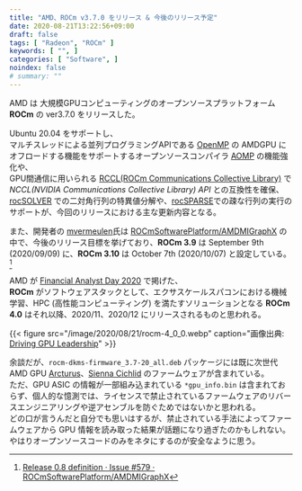 ```yaml
---
title: "AMD、ROCm v3.7.0 をリリース & 今後のリリース予定"
date: 2020-08-21T13:22:56+09:00
draft: false
tags: [ "Radeon", "ROCm" ]
keywords: [ "", ]
categories: [ "Software", ]
noindex: false
# summary: ""
---
```


AMD は 大規模GPUコンピューティングのオープンソースプラットフォーム **ROCm** の ver3.7.0 をリリースした。  

Ubuntu 20.04 をサポートし、  
マルチスレッドによる並列プログラミングAPIである [OpenMP](https://www.openmp.org/) の AMDGPU にオフロードする機能をサポートするオープンソースコンパイラ [AOMP](https://github.com/ROCm-Developer-Tools/aomp) の機能強化や、  
GPU間通信に用いられる [RCCL(ROCm Communications Collective Library)](https://github.com/ROCmSoftwarePlatform/rccl) で *NCCL(NVIDIA Communications Collective Library) API* との互換性を確保、  
[rocSOLVER](https://github.com/ROCmSoftwarePlatform/rocSOLVER) での二対角行列の特異値分解や、[rocSPARSE](https://github.com/ROCmSoftwarePlatform/rocSPARSE)での疎な行列の実行のサポートが、今回のリリースにおける主な更新内容となる。  



また、開発者の [mvermeulen](https://github.com/mvermeulen)氏は [ROCmSoftwarePlatform/AMDMIGraphX](https://github.com/ROCmSoftwarePlatform/AMDMIGraphX) の中で、今後のリリース目標を挙げており、**ROCm 3.9** は September 9th (2020/09/09) に、**ROCm 3.10** は October 7th (2020/10/07) と設定している。[^rocm-3_9-10]  

[^rocm-3_9-10]: [Release 0.8 definition · Issue #579 · ROCmSoftwarePlatform/AMDMIGraphX](https://github.com/ROCmSoftwarePlatform/AMDMIGraphX/issues/579)


AMD が [Financial Analyst Day 2020](https://ir.amd.com/events/event-details/financial-analyst-day-2020) で掲げた、  
**ROCm** がソフトウェアスタックとして、エクサスケールスパコンにおける機械学習、HPC (高性能コンピューティング) を満たすソリューションとなる **ROCm 4.0** はそれ以降、2020/11、2020/12 にリリースされるものと思われる。  

{{< figure src="/image/2020/08/21/rocm-4_0_0.webp" caption="画像出典: [Driving GPU Leadership](https://ir.amd.com/static-files/321c4810-ffe2-4d6c-863f-690464c033a9)" >}}


余談だが、`rocm-dkms-firmware_3.7-20_all.deb` パッケージには既に次世代 AMD GPU [Arcturus](/tags/arcturus)、[Sienna Cichlid](/tags/sienna_cichlid) のファームウェアが含まれている。  
ただ、GPU ASIC の情報が一部組み込まれている `*gpu_info.bin` は含まれておらず、個人的な憶測では、ライセンスで禁止されているファームウェアのリバースエンジニアリングや逆アセンブルを防ぐためではないかと思われる。  
どの口が言うんだと自分でも思いはするが、禁止されている手法によってファームウェアから GPU 情報を読み取った結果が話題になり過ぎたのかもしれない。  
やはりオープンソースコードのみをネタにするのが安全なように思う。  

